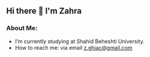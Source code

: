 ## Hi there 👋 I'm Zahra

### About Me:
* I’m currently studying at Shahid Beheshti University.
* How to reach me: via email <z.ghiac@gmail.com>

<!--
**zahraghiasi/zahraghiasi** is a ✨ _special_ ✨ repository because its `README.md` (this file) appears on your GitHub profile.

Here are some ideas to get you started:

- 🔭 I’m currently working on ...
- 🌱 I’m currently learning ...
- 👯 I’m looking to collaborate on ...
- 🤔 I’m looking for help with ...
- 💬 Ask me about ...
- 📫 How to reach me: ...
- 😄 Pronouns: ...
- ⚡ Fun fact: ...
-->
